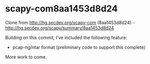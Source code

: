 scapy-com8aa1453d8d24
=====================

Clone from http://hg.secdev.org/scapy-com (8aa1453d8d24) -  http://hg.secdev.org/scapy/summary/8aa1453d8d24


Building on this commit, I've included the following feature:

* pcap-ng/ntar format (preliminary code to support this complete)

More work to come.
